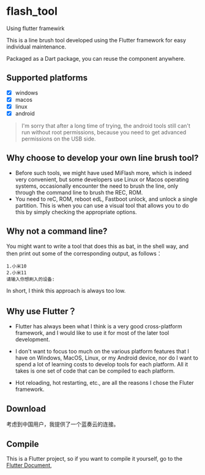 # flash_tool

Using flutter framewirk 

This is a line brush tool developed using the Flutter framework for easy individual maintenance.

Packaged as a Dart package, you can reuse the component anywhere.

## Supported platforms
- [x] windows
- [x] macos
- [x] linux
- [x] android
> I'm sorry that after a long time of trying, the android tools still can't run without root permissions, because you need to get advanced permissions on the USB side.

## Why choose to develop your own line brush tool?
- Before such tools, we might have used MiFlash more, which is indeed very convenient, but some developers use Linux or Macos operating systems, occasionally encounter the need to brush the line, only through the command line to brush the REC, ROM.
- You need to reC, ROM, reboot edL, Fastboot unlock, and unlock a single partition. This is when you can use a visual tool that allows you to do this by simply checking the appropriate options.

## Why not a command line?
You might want to write a tool that does this as bat, in the shell way, and then print out some of the corresponding output, as follows：
```shell
1.小米10
2.小米11
请输入你想刷入的设备:
```
In short, I think this approach is always too low.


## Why use Flutter？
- Flutter has always been what I think is a very good cross-platform framework, and I would like to use it for most of the later tool development.
- I don't want to focus too much on the various platform features that I have on Windows, MacOS, Linux, or my Android device, nor do I want to spend a lot of learning costs to develop tools for each platform. All it takes is one set of code that can be compiled to each platform.

- Hot reloading, hot restarting, etc., are all the reasons I chose the Fluter framework.

## Download
考虑到中国用户，我提供了一个蓝奏云的连接。



## Compile

This is a Flutter project, so if you want to compile it yourself, go to the [Flutter Document](https://flutter.dev/docs),


